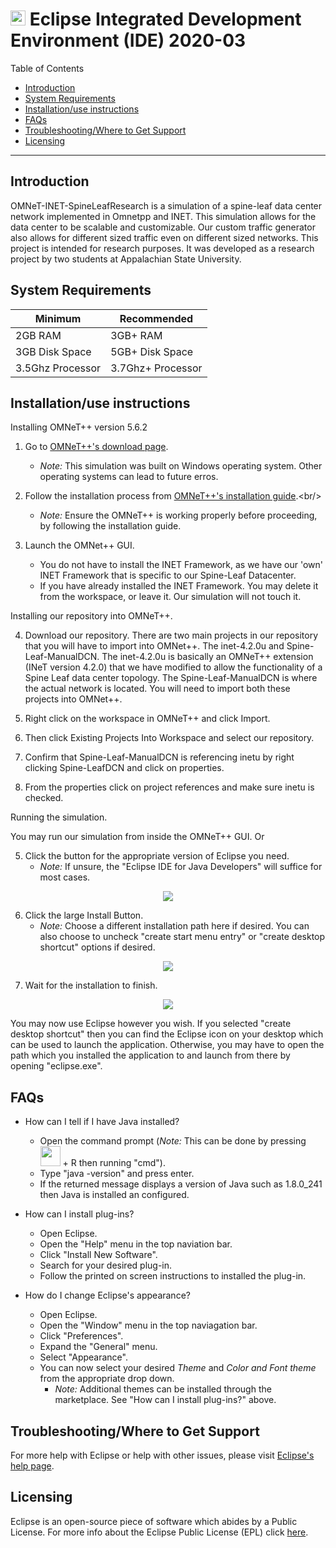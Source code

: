 # <img src="https://cdn.freebiesupply.com/logos/large/2x/eclipse-11-logo-png-transparent.png" width="24" height="24"> Eclipse Integrated Development Environment (IDE) 2020-03

Table of Contents
- [Introduction](#introduction)
- [System Requirements](#equipment)
- [Installation/use instructions](#installation)
- [FAQs](#faq)
- [Troubleshooting/Where to Get Support](#support)
- [Licensing](#licensing)

---

## Introduction <a name ="introduction"></a>

OMNeT-INET-SpineLeafResearch is a simulation of a spine-leaf data center network implemented in Omnetpp and INET. This simulation allows for the data center to be scalable and customizable. Our custom traffic generator also allows for different sized traffic even on different sized networks. This project is intended for research purposes. It was developed as a research project by two students at Appalachian State University. 

## System Requirements<a name ="equipment"></a>

| Minimum | Recommended |
|---------|-------------|
|2GB RAM|3GB+ RAM     |
|3GB Disk Space|5GB+ Disk Space|
|3.5Ghz Processor|3.7Ghz+ Processor|

## Installation/use instructions<a name ="installation"></a>

Installing OMNeT++ version 5.6.2

1. Go to [OMNeT++'s download page](https://omnetpp.org/download/.).
	- *Note:* This simulation was built on Windows operating system. Other operating systems can lead to future erros.

2. Follow the installation process from [OMNeT++'s installation guide](https://omnetpp.org/download/.).<br/>
	- *Note:* Ensure the OMNeT++ is working properly before proceeding, by following the installation guide.

3. Launch the OMNet++ GUI. <br/>
	- You do not have to install the INET Framework, as we have our 'own' INET Framework that is specific to our Spine-Leaf Datacenter.
	- If you have already installed the INET Framework. You may delete it from the workspace, or leave it. Our simulation will not touch it.

Installing our repository into OMNeT++.

4. Download our repository. There are two main projects in our repository that you will have to import into OMNet++. The inet-4.2.0u and Spine-Leaf-ManualDCN. The inet-4.2.0u is basically an OMNeT++ extension (INeT version 4.2.0) that we have modified to allow the functionality of a Spine Leaf data center topology. The Spine-Leaf-ManualDCN is where the actual network is located. You will need to import both these projects into OMNet++. </br>

5. Right click on the workspace in OMNeT++ and click Import.

6. Then click Existing Projects Into Workspace and select our repository.

7. Confirm that Spine-Leaf-ManualDCN is referencing inetu by right clicking Spine-LeafDCN and click on properties.

8. From the properties click on project references and make sure inetu is checked.

Running the simulation.
<p> You may run our simulation from inside the OMNeT++ GUI. Or 

5. Click the button for the appropriate version of Eclipse you need.
    - *Note:* If unsure, the "Eclipse IDE for Java Developers" will suffice for most cases.
<p align="center">
    <img src="https://user-images.githubusercontent.com/10245426/78837277-b32de580-79c1-11ea-9c71-dc26d1b5fa00.png">
</p>

6. Click the large Install Button.<br/>
    - *Note:* Choose a different installation path here if desired. You can also choose to uncheck "create start menu entry" or "create desktop shortcut" options if desired.
<p align="center">
    <img src="https://user-images.githubusercontent.com/10245426/78836707-a52b9500-79c0-11ea-9807-505172e4cc5c.png">
</p>                                                                                                
    
7. Wait for the installation to finish.<br/>
<p align="center">
    <img src="https://user-images.githubusercontent.com/10245426/78837339-d5bffe80-79c1-11ea-8348-83e58fd9f01b.png">
</p>

You may now use Eclipse however you wish. If you selected "create desktop shortcut" then you can find the Eclipse icon on your desktop which can be used to launch the application. Otherwise, you may have to open the path which you installed the application to and launch from there by opening "eclipse.exe".

## FAQs<a name ="faq"></a>

 - How can I tell if I have Java installed?
    - Open the command prompt (*Note:* This can be done by pressing <img src="https://user-images.githubusercontent.com/10245426/78837365-e2445700-79c1-11ea-88f0-3e50289fc44f.png" height="32" width="32"> + R then running "cmd").
    - Type "java -version" and press enter.
    - If the returned message displays a version of Java such as 1.8.0_241 then Java is installed an configured.
    
 - How can I install plug-ins?
    - Open Eclipse.
    - Open the "Help" menu in the top naviation bar.
    - Click "Install New Software".
    - Search for your desired plug-in.
    - Follow the printed on screen instructions to installed the plug-in.
    
 - How do I change Eclipse's appearance?
    - Open Eclipse.
    - Open the "Window" menu in the top naviagation bar.
    - Click "Preferences".
    - Expand the "General" menu.
    - Select "Appearance".
    - You can now select your desired *Theme* and *Color and Font theme* from the appropriate drop down.
        - *Note:* Additional themes can be installed through the marketplace. See "How can I install plug-ins?" above.

## Troubleshooting/Where to Get Support<a name ="support"></a>

For more help with Eclipse or help with other issues, please visit [Eclipse's help page](https://help.eclipse.org/2020-03/index.jsp).

## Licensing<a name ="licensing"></a>

Eclipse is an open-source piece of software which abides by a Public License. For more info about the Eclipse Public License (EPL) click [here](https://www.eclipse.org/legal/epl-2.0/).
